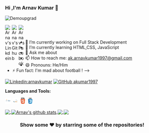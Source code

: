 ### Hi ,I'm Arnav Kumar 👋
<p align="left"> <img src="https://komarev.com/ghpvc/?username=Demoupgrad&label=Views&color=blue&style=plastic" alt="Demoupgrad" /> </p>


<a href="https://www.linkedin.com/in/arnav-kumar-a85a431b4/">
  <img align="left" alt="Arnav's Linkdein" width="22px" src="https://cdn.jsdelivr.net/npm/simple-icons@v3/icons/linkedin.svg" />
</a>
<a href="https://github.com/akumar1997">
  <img align="left" alt="Arnav's Github" width="22px" src="https://cdn.jsdelivr.net/npm/simple-icons@v3/icons/github.svg" />
</a>

</a>
<a href="https://www.facebook.com/profile.php?id=100027885379193">
  <img align="left" alt="Arnav's Facebook" width="22px" src="https://cdn.jsdelivr.net/npm/simple-icons@v3/icons/facebook.svg" />
</a>


<br/>
<br/>


- 🔭 I’m currently working on Full Stack Development
- 🌱 I’m currently learning HTML,CSS, JavaScript
- 💬 Ask me about 
- 📫 How to reach me: ak.arnavkumar1997@gmail.com
- 😄 Pronouns: He/Him
- ⚡ Fun fact: I'm mad about football !
-->

[![Linkedin:arnavkumar ](https://img.shields.io/badge/-arnavkumar-blue?style=flat-square&logo=Linkedin&logoColor=white&link=https://www.linkedin.com/in/arnav-kumar-a85a431b4/)](https://www.linkedin.com/in/arnav-kumar-a85a431b4/)
[![GitHub akumar1997](https://img.shields.io/github/followers/akumar1997?label=follow&style=social)](https://github.com/akumar1997)



**Languages and Tools:**  

<code><img height="20" src="https://raw.githubusercontent.com/github/explore/80688e429a7d4ef2fca1e82350fe8e3517d3494d/topics/java/java.png"></code>
<code><img height="20" src="https://raw.githubusercontent.com/github/explore/80688e429a7d4ef2fca1e82350fe8e3517d3494d/topics/mysql/mysql.png"></code>
<code><img height="20" src="https://raw.githubusercontent.com/github/explore/80688e429a7d4ef2fca1e82350fe8e3517d3494d/topics/html/html.png"></code>
<code><img height="20" src="https://raw.githubusercontent.com/github/explore/80688e429a7d4ef2fca1e82350fe8e3517d3494d/topics/css/css.png"></code>

<a href="https://github.com/akumar1997">
  <img align="center" src="https://github-readme-stats.vercel.app/api/top-langs/?username=akumar1997&theme=dark&hide_langs_below=1" />
</a>
<a href="https://github.com/akumar1997">
 <img align="center" src="https://github-readme-stats.vercel.app/api?username=akumar1997&show_icons=true&theme=light&line_height=27" alt="Arnav's github stats"/>
</a>

<a href="https://github.com/akumar1997/FlightReservationSystemProject">
  <img align="center" src="https://github-readme-stats.vercel.app/api/pin/?username=akumar1997&repo=FlightReservationSystemProject&theme=dark" />

</a>
<a href="https://github.com/akumar1997/Ublog">
 <img align="center" src="https://github-readme-stats.vercel.app/api/pin/?username=akumar1997&repo=UBlog&theme=dark" />
</a>


<div align="center">

### Show some ❤️ by starring some of the repositories!

</div>

